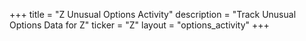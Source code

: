 +++
title = "Z Unusual Options Activity"
description = "Track Unusual Options Data for Z"
ticker = "Z"
layout = "options_activity"
+++

